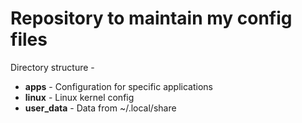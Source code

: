 # Repository to maintain my config files

Directory structure -
 - **apps** - Configuration for specific applications
 - **linux** - Linux kernel config
 - **user_data** - Data from ~/.local/share
